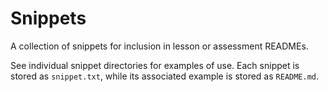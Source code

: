 # Snippets

A collection of snippets for inclusion in lesson or assessment READMEs.

See individual snippet directories for examples of use. Each snippet is stored as `snippet.txt`, while its associated example is stored as `README.md`.
